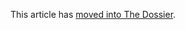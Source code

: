 This article has [moved into The Dossier](https://codeberg.org/catseye/The-Dossier/src/branch/master/article/Some-Papers-I-Really-Liked/README.md).
